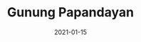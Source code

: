 ---
layout: post
title: "Gunung Papandayan"
description: "Gunung Papandayan description"
location: 'Garut'
province: 'Jawa Barat'
mdpl: 2666
picture: '/images/adventure/rinjani/20210529_103137.jpg'
hikingdate: 'desember 2020'
nfi: false
date: 2021-01-15
summit: true
categories: 'hiking'
inreview: false
tags: [hiking, adventure, papandayan]
permalink: /papandayan
comments: true
share: true
hidden: true
---